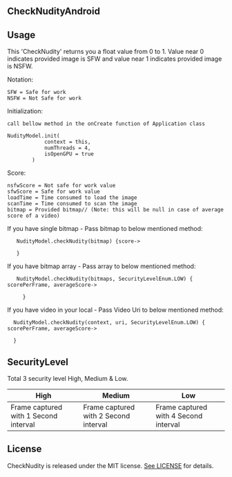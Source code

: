 ## CheckNudityAndroid

## Usage

This 'CheckNudity' returns you a float value from 0 to 1.
Value near 0 indicates provided image is SFW and value near 1 indicates provided image is NSFW.

Notation:
```
SFW = Safe for work
NSFW = Not Safe for work

```

Initialization:
```
call bellow method in the onCreate function of Application class

NudityModel.init(
            context = this,
            numThreads = 4,
            isOpenGPU = true
        )

```

Score:
```
nsfwScore = Not safe for work value
sfwScore = Safe for work value
loadTime = Time consumed to load the image
scanTime = Time consumed to scan the image
bitmap = Provided bitmap// (Note: this will be null in case of average score of a video)

```

If you have single bitmap - Pass bitmap to below mentioned method:
```
   NudityModel.checkNudity(bitmap) {score->

   }

```


If you have bitmap array - Pass array to below mentioned method:
```
   NudityModel.checkNudity(bitmaps, SecurityLevelEnum.LOW) { scorePerFrame, averageScore->

     }

```


If you have video in your local - Pass Video Uri to below mentioned method:
```
  NudityModel.checkNudity(context, uri, SecurityLevelEnum.LOW) { scorePerFrame, averageScore->

  }

```

## SecurityLevel

Total 3 security level High, Medium & Low.

| High | Medium | Low |
| --- | --- | --- |
| Frame captured with 1 Second interval | Frame captured with 2 Second interval | Frame captured with 4 Second interval |


## License

CheckNudity is released under the MIT license. [See LICENSE](http://www.opensource.org/licenses/MIT) for details.
